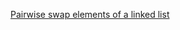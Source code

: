 [Pairwise swap elements of a linked list](https://practice.geeksforgeeks.org/problems/pairwise-swap-elements-of-a-linked-list-by-swapping-data/1?page=2&category=Linked%20List,Stack,Queue&difficulty=School,Basic,Easy&sortBy=submissions)